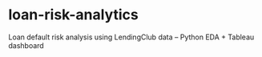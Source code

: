 # loan-risk-analytics
Loan default risk analysis using LendingClub data – Python EDA + Tableau dashboard
